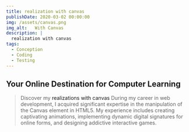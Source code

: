 ```yaml
---
title: realization with canvas
publishDate: 2020-03-02 00:00:00
img: /assets/canvas.png
img_alt:   With Canvas
description: |
  realization with canvas
tags:
  - Conception
  - Coding
  - Testing
---
```

## Your Online Destination for Computer Learning

> Discover my <a style="text-decoration:none" href="https://drive.google.com/file/d/1uneJ2ERflT6I0ykYMBnRBIDlGO54n1Vo/view?usp=sharing" target="_blank">realizations with canvas </a> 
During my career in web development, I acquired significant expertise in the manipulation of the Canvas element in HTML5. My experience includes creating captivating animations, implementing dynamic digital signatures for online forms, and designing addictive interactive games.
